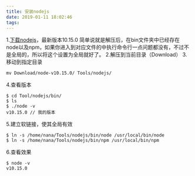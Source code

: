 ```yaml
---
title: 安装nodejs
date: 2019-01-11 18:02:46
tags:
---
```


1.[下载nodejs](https://nodejs.org/en/)，最新版本10.15.0
简单说就是解压后，在bin文件夹中已经存在node以及npm，如果你进入到对应文件的中执行命令行一点问题都没有，不过不是全局的，所以将这个设置为全局就好了。
2.解压到当前目录（Download）
3.移动到指定目录
```
mv Download/node-v10.15.0/ Tools/nodejs/
```
4.查看版本
```
$ cd Tool/nodejs/bin/
$ ls
$ ./node -v
v10.15.0 // 我的版本
```
5.建立软链接，使其全局有效
```
$ ln -s /home/nana/Tools/nodejs/bin/node /usr/local/bin/node
$ ln -s /home/nana/Tools/nodejs/bin/npm /usr/local/bin/npm
```
6.查看效果
```
$ node -v
v10.15.0
```